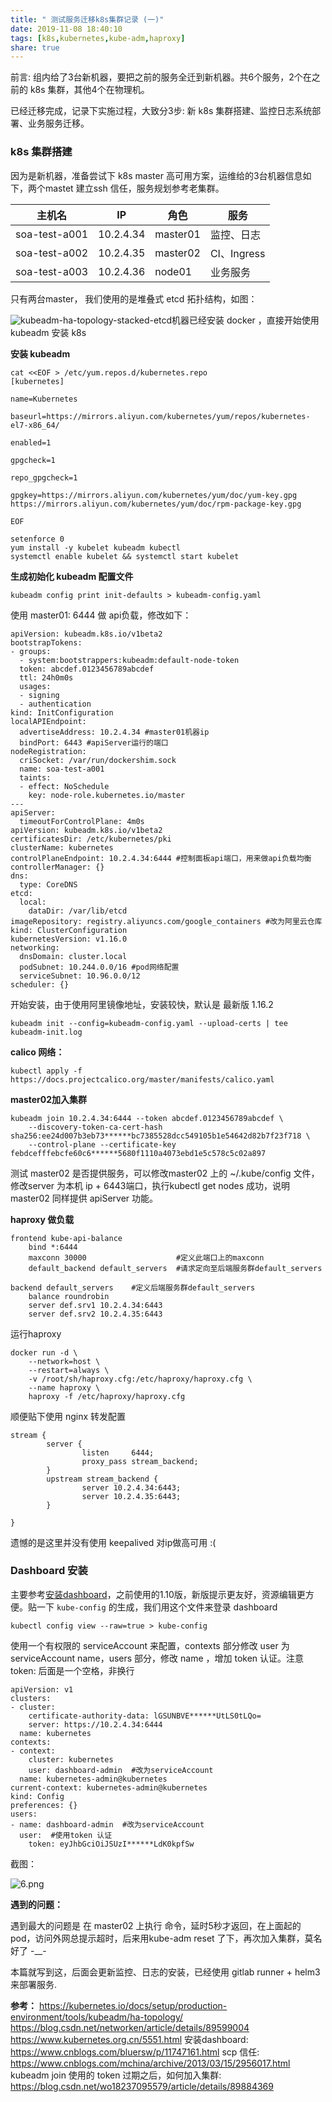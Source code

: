 ```yaml
---
title: " 测试服务迁移k8s集群记录 (一)"
date: 2019-11-08 18:40:10
tags: [k8s,kubernetes,kube-adm,haproxy]
share: true
---
```


前言: 组内给了3台新机器，要把之前的服务全迁到新机器。共6个服务，2个在之前的 k8s 集群，其他4个在物理机。

已经迁移完成，记录下实施过程，大致分3步: 新 k8s 集群搭建、监控日志系统部署、业务服务迁移。

### k8s 集群搭建

因为是新机器，准备尝试下 k8s  master 高可用方案，运维给的3台机器信息如下，两个mastet 建立ssh 信任，服务规划参考老集群。

| 主机名        | IP        | 角色     | 服务        |
| ------------- | --------- | -------- | ----------- |
| soa-test-a001 | 10.2.4.34 | master01 | 监控、日志  |
| soa-test-a002 | 10.2.4.35 | master02 | CI、Ingress |
| soa-test-a003 | 10.2.4.36 | node01   | 业务服务    |

只有两台master， 我们使用的是堆叠式 etcd 拓扑结构，如图：

![kubeadm-ha-topology-stacked-etcd](/img/k8s/5.svg)机器已经安装 docker ，直接开始使用 kubeadm 安装 k8s 
<!-- more -->

**安装 kubeadm**

```
cat <<EOF > /etc/yum.repos.d/kubernetes.repo
[kubernetes]

name=Kubernetes

baseurl=https://mirrors.aliyun.com/kubernetes/yum/repos/kubernetes-el7-x86_64/

enabled=1

gpgcheck=1

repo_gpgcheck=1

gpgkey=https://mirrors.aliyun.com/kubernetes/yum/doc/yum-key.gpg https://mirrors.aliyun.com/kubernetes/yum/doc/rpm-package-key.gpg

EOF

setenforce 0
yum install -y kubelet kubeadm kubectl
systemctl enable kubelet && systemctl start kubelet
```

**生成初始化 kubeadm 配置文件**

```
kubeadm config print init-defaults > kubeadm-config.yaml
```

使用 master01: 6444 做 api负载，修改如下：

```
apiVersion: kubeadm.k8s.io/v1beta2
bootstrapTokens:
- groups:
  - system:bootstrappers:kubeadm:default-node-token
  token: abcdef.0123456789abcdef
  ttl: 24h0m0s
  usages:
  - signing
  - authentication
kind: InitConfiguration
localAPIEndpoint:
  advertiseAddress: 10.2.4.34 #master01机器ip
  bindPort: 6443 #apiServer运行的端口
nodeRegistration:
  criSocket: /var/run/dockershim.sock
  name: soa-test-a001
  taints:
  - effect: NoSchedule
    key: node-role.kubernetes.io/master
---
apiServer:
  timeoutForControlPlane: 4m0s
apiVersion: kubeadm.k8s.io/v1beta2
certificatesDir: /etc/kubernetes/pki
clusterName: kubernetes
controlPlaneEndpoint: 10.2.4.34:6444 #控制面板api端口，用来做api负载均衡
controllerManager: {}
dns:
  type: CoreDNS
etcd:
  local:
    dataDir: /var/lib/etcd
imageRepository: registry.aliyuncs.com/google_containers #改为阿里云仓库
kind: ClusterConfiguration
kubernetesVersion: v1.16.0
networking:
  dnsDomain: cluster.local
  podSubnet: 10.244.0.0/16 #pod网络配置
  serviceSubnet: 10.96.0.0/12
scheduler: {}
```

开始安装，由于使用阿里镜像地址，安装较快，默认是 最新版 1.16.2

```
kubeadm init --config=kubeadm-config.yaml --upload-certs | tee kubeadm-init.log
```

**calico 网络：**

```
kubectl apply -f https://docs.projectcalico.org/master/manifests/calico.yaml
```

**master02加入集群**

```
kubeadm join 10.2.4.34:6444 --token abcdef.0123456789abcdef \
    --discovery-token-ca-cert-hash sha256:ee24d007b3eb73******bc7385528dcc549105b1e54642d82b7f23f718 \
    --control-plane --certificate-key febdcefffebcfe60c6******5680f1110a4073ebd1e5c578c5c02a897
```

测试 master02 是否提供服务，可以修改master02 上的 ~/.kube/config 文件，修改server 为本机 ip + 6443端口，执行kubectl get nodes 成功，说明master02 同样提供 apiServer 功能。

**haproxy 做负载**

```
frontend kube-api-balance
    bind *:6444
    maxconn 30000                    #定义此端口上的maxconn
    default_backend default_servers  #请求定向至后端服务群default_servers

backend default_servers    #定义后端服务群default_servers
    balance roundrobin
    server def.srv1 10.2.4.34:6443
    server def.srv2 10.2.4.35:6443
```

运行haproxy

```
docker run -d \
    --network=host \
    --restart=always \
    -v /root/sh/haproxy.cfg:/etc/haproxy/haproxy.cfg \
    --name haproxy \
    haproxy -f /etc/haproxy/haproxy.cfg
```

顺便贴下使用 nginx 转发配置

```
stream {
        server {
                listen     6444;
                proxy_pass stream_backend;
        }
        upstream stream_backend {
                server 10.2.4.34:6443;
                server 10.2.4.35:6443;
        }

}
```
遗憾的是这里并没有使用 keepalived 对ip做高可用 :( 


### Dashboard 安装

主要参考[安装dashboard](https://www.cnblogs.com/bluersw/p/11747161.html )，之前使用的1.10版，新版提示更友好，资源编辑更方便。贴一下 `kube-config` 的生成，我们用这个文件来登录 dashboard

```
kubectl config view --raw=true > kube-config
```

使用一个有权限的 serviceAccount 来配置，contexts 部分修改 user 为 serviceAccount name，users 部分，修改 name ，增加 token 认证。注意 token:  后面是一个空格，非换行

```
apiVersion: v1
clusters:
- cluster:
    certificate-authority-data: lGSUNBVE******UtLS0tLQo=
    server: https://10.2.4.34:6444
  name: kubernetes
contexts:
- context:
    cluster: kubernetes
    user: dashboard-admin  #改为serviceAccount
  name: kubernetes-admin@kubernetes
current-context: kubernetes-admin@kubernetes
kind: Config
preferences: {}
users:
- name: dashboard-admin  #改为serviceAccount
  user:  #使用token 认证
    token: eyJhbGciOiJSUzI******LdK0kpfSw
```

截图：

![6.png](/img/k8s/6.png)

**遇到的问题：**

遇到最大的问题是 在 master02 上执行 命令，延时5秒才返回，在上面起的pod，访问外网总提示超时，后来用kube-adm reset 了下，再次加入集群，莫名好了 -__-



本篇就写到这，后面会更新监控、日志的安装，已经使用 gitlab runner + helm3 来部署服务.



**参考：**
https://kubernetes.io/docs/setup/production-environment/tools/kubeadm/ha-topology/
https://blog.csdn.net/networken/article/details/89599004
https://www.kubernetes.org.cn/5551.html
安装dashboard:
https://www.cnblogs.com/bluersw/p/11747161.html 
scp 信任:
https://www.cnblogs.com/mchina/archive/2013/03/15/2956017.html 
kubeadm join 使用的 token 过期之后，如何加入集群:
https://blog.csdn.net/wo18237095579/article/details/89884369 

